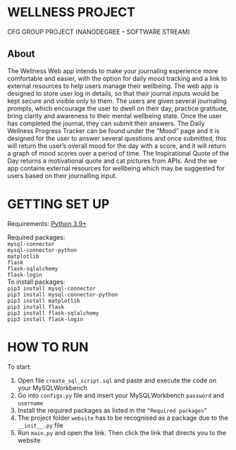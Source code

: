 # WELLNESS PROJECT

CFG GROUP PROJECT (NANODEGREE – SOFTWARE STREAM)

## About
The Wellness Web app intends to make your journaling experience more comfortable and easier, with the option for daily mood tracking and a link to external resources to help users manage their wellbeing.
The web app is designed to store user log in details, so that their journal inputs would be kept secure and visible only to them. The users are given several journaling prompts, which encourage the user to dwell on their day, practice gratitude, bring clarity and awareness to their mental wellbeing state. Once the user has completed the journal, they can submit their answers. The Daily Wellness Progress Tracker can be found under the “Mood” page and it is designed for the user to answer several questions and once submitted, this will return the user’s overall mood for the day with a score, and it will return a graph of mood scores over a period of time. The Inspirational Quote of the Day returns a motivational quote and cat pictures from APIs. And the we app contains external resources for wellbeing which may be suggested for users based on their journalling input.

# GETTING SET UP
Requirements:
[Python 3.9+](https://www.python.org/downloads/)

Required packages:                                                                                                                                                
`mysql-connector`                                                                                                                                                     
`mysql-connector-python`                                                                                                                                                
`matplotlib`                                                                                                                                                
`flask`                                                                                                                                                
`flask-sqlalchemy`                                                                                                                                                
`flask-login`                                                                                                                                                                                                                                                                                                                                                      
To install packages:                                                                                                                                                
`pip3 install mysql-connector`                                                                                                                                          
`pip3 install mysql-connector-python`                                                                                                                                   
`pip3 install matplotlib`                                                                                                                                               
`pip3 install flask`                                                                                                                                           
`pip3 install flask-sqlalchemy`                                                                                                                                      
`pip3 install flask-login`                                                                                                                                              

# HOW TO RUN
To start:
1. Open file `create_sql_script.sql` and paste and execute the code on your MySQLWorkbench                                                                                       
2. Go into `configs.py` file and insert your MySQLWorkbench `password` and `username`                                                                                       
3. Install the required packages as listed in the `“Required packages”`                                                                                            
4. The project folder `website` has to be recognised as a package due to the `__init__.py` file                                                                                    
5. Run `main.py` and open the link. Then click the link that directs you to the website
